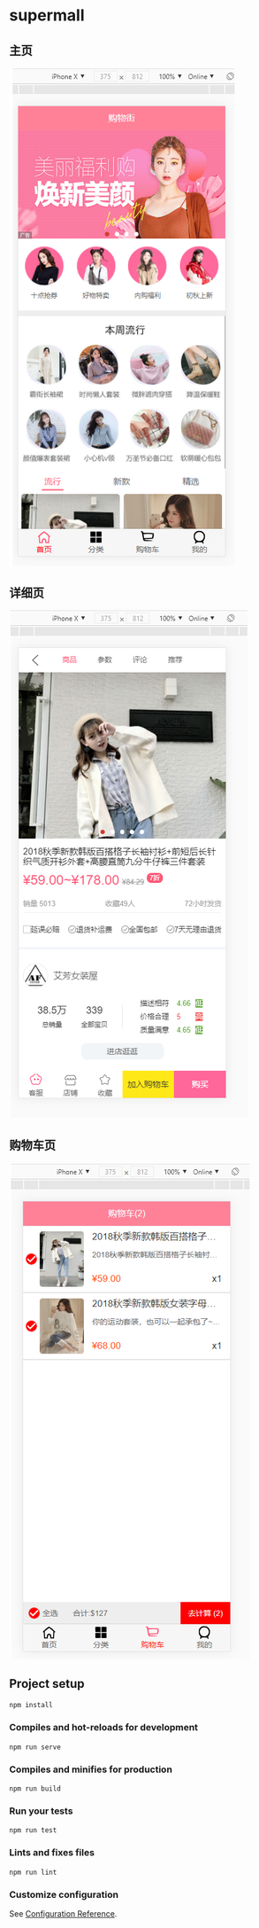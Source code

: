 # supermall

##	主页	

![0cf18cc9013573ce8c43342757d645c](README.assets/0cf18cc9013573ce8c43342757d645c.png)

##	详细页

![f14f9fffe95520dd7fbc09346857091](README.assets/f14f9fffe95520dd7fbc09346857091-1603370959068.png)

## 购物车页	

![94e157800fb5889e366752721fe14d8](README.assets/94e157800fb5889e366752721fe14d8.png)

## Project setup
```
npm install
```

### Compiles and hot-reloads for development
```
npm run serve
```

### Compiles and minifies for production
```
npm run build
```

### Run your tests
```
npm run test
```

### Lints and fixes files
```
npm run lint
```

### Customize configuration
See [Configuration Reference](https://cli.vuejs.org/config/).
